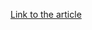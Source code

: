 [Link to the article](https://cybersecurity.att.com/blogs/labs-research/shikitega-new-stealthy-malware-targeting-linux)
